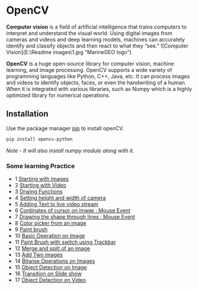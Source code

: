 
# OpenCV

**Computer vision** is a field of artificial intelligence that trains computers to interpret and understand the visual world. Using digital images from cameras and videos and deep learning models, machines can accurately identify and classify objects and then react to what they “see.”
![Computer Vision](E:\Readme images\1.jpg "MarineGEO logo")



**OpenCV** is a huge open-source library for computer vision, machine learning, and image processing. OpenCV supports a wide variety of programming languages like Python, C++, Java, etc. It can process images and videos to identify objects, faces, or even the handwriting of a human. When it is integrated with various libraries, such as Numpy which is a highly optimized library for numerical operations.

## Installation

Use the package manager [pip](https://pip.pypa.io/en/stable/) to install openCV.

```bash
pip install opencv-python
```
*Note - It will also install numpy module along with it.*

### Some learning Practice


* 1 [Starting with images](https://github.com/PureshwarGonekar/OpenCV_Python/blob/master/1getting_start_image.py) 
* 2 [Starting with Video](https://github.com/PureshwarGonekar/OpenCV_Python/blob/master/2getting_start_video.py) 
* 3 [Drwing Functions](https://github.com/PureshwarGonekar/OpenCV_Python/blob/master/3drwaing_functions.py) 
* 4 [Setting height and width of camera](https://github.com/PureshwarGonekar/OpenCV_Python/blob/master/4setting_height_width_of_camera.py) 
* 5 [Adding Text to live video stream ](https://github.com/PureshwarGonekar/OpenCV_Python/blob/master/5adding_text_to_video.py) 
* 6 [Cordinates of cursor on image : Mouse Event](https://github.com/PureshwarGonekar/OpenCV_Python/blob/master/6mouse_event.py) 
* 7 [Drawing the shape through lines : Mouse Event](https://github.com/PureshwarGonekar/OpenCV_Python/blob/master/7mouse_event2.py) 
* 8 [Color picker from an image](https://github.com/PureshwarGonekar/OpenCV_Python/blob/master/8mouse_event3_color_pick.py) 
* 9 [Paint brush](https://github.com/PureshwarGonekar/OpenCV_Python/blob/master/9mouse_event_paint_brush.py) 
* 10 [Basic Operation on Image](https://github.com/PureshwarGonekar/OpenCV_Python/blob/master/10basic_operations_on_img.py) 
* 11 [Paint Brush with switch using Trackbar](https://github.com/PureshwarGonekar/OpenCV_Python/blob/master/11paint_brush_with_trackbar.py) 
* 12 [Merge and split of an image](https://github.com/PureshwarGonekar/OpenCV_Python/blob/master/12basic_operation_on_img.py) 
* 13 [Add Two images](https://github.com/PureshwarGonekar/OpenCV_Python/blob/master/13add_two_images.py) 
* 14 [Bitwise Operations on Images](https://github.com/PureshwarGonekar/OpenCV_Python/blob/master/14bitwise_operation.py) 
* 15 [Object Detection on Image](https://github.com/PureshwarGonekar/OpenCV_Python/blob/master/15Object_detection.py) 
* 16 [Transition on Slide show](https://github.com/PureshwarGonekar/OpenCV_Python/blob/master/16slide_show.py) 
* 17 [Object Detection on Video](https://github.com/PureshwarGonekar/OpenCV_Python/blob/master/17Object_detection_In_video.py) 
